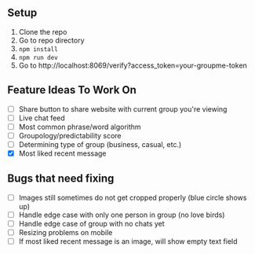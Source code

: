 ## Setup
1. Clone the repo
2. Go to repo directory
3. `npm install`
4. `npm run dev`
5. Go to http://localhost:8069/verify?access_token=your-groupme-token

## Feature Ideas To Work On
- [ ] Share button to share website with current group you're viewing
- [ ] Live chat feed
- [ ] Most common phrase/word algorithm
- [ ] Groupology/predictability score
- [ ] Determining type of group (business, casual, etc.)
- [x] Most liked recent message

## Bugs that need fixing
- [ ] Images still sometimes do not get cropped properly (blue circle shows up)
- [ ] Handle edge case with only one person in group (no love birds)
- [ ] Handle edge case of group with no chats yet
- [ ] Resizing problems on mobile
- [ ] If most liked recent message is an image, will show empty text field
